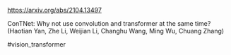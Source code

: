 https://arxiv.org/abs/2104.13497

ConTNet: Why not use convolution and transformer at the same time? (Haotian Yan, Zhe Li, Weijian Li, Changhu Wang, Ming Wu, Chuang Zhang)

#vision_transformer 